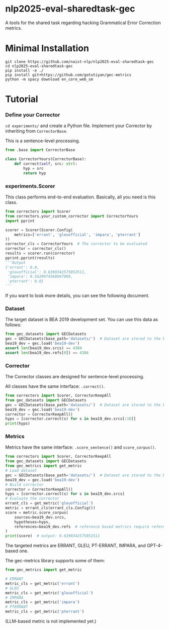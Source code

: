 # nlp2025-eval-sharedtask-gec
A tools for the shared task regarding hacking Grammatical Error Correction metrics.

# Minimal Installation
```
git clone https://github.com/naist-nlp/nlp2025-eval-sharedtask-gec
cd nlp2025-eval-sharedtask-gec
pip install -e ./
pip install git+https://github.com/gotutiyan/gec-metrics
python -m spacy download en_core_web_sm
```

# Tutorial

### Define your Corrector

`cd experiments/` and create a Python file. Implement your Corrector by inheriting from `CorrectorBase`.

This is a sentence-level processing.

```python
from .base import CorrectorBase

class CorrectorYours(CorrectorBase):
    def correct(self, src: str):
        hyp = src
        return hyp
```

### experiments.Scorer

This class performs end-to-end evaluation. Basically, all you need is this class.

```python
from correctors import Scorer
from correctors.your_custom_corrector import CorrectorYours
import pprint

scorer = Scorer(Scorer.Config(
    metrics=['errant', 'gleuofficial', 'impara', 'pterrant']
))
corrector_cls = CorrectorYours  # The corrector to be evaluated
corrector = corrector_cls()
results = scorer.run(corrector)
pprint.pprint(results)
'''Output
{'errant': 0.0,
 'gleuofficial': 0.6390342575052511,
 'impara': 0.5629974568697089,
 'pterrant': 0.0}
'''
```

If you want to look more details, you can see the following document.

### Dataset

The target dataset is BEA 2019 development set. You can use this data as follows:
```python
from gec_datasets import GECDatasets
gec = GECDatasets(base_path='datasets/')  # Dataset are stored to the base_path.
bea19_dev = gec.load('bea19-dev')
assert len(bea19_dev.srcs) == 4384
assert len(bea19_dev.refs[0]) == 4384
```

### Corrector

The Corrector classes are designed for sentence-level processing.

All classes have the same interface: `.correct()`.

```python
from correctors import Scorer, CorrectorKeepAll
from gec_datasets import GECDatasets
gec = GECDatasets(base_path='datasets/')  # Dataset are stored to the base_path.
bea19_dev = gec.load('bea19-dev')
corrector = CorrectorKeepAll()
hyps = [corrector.correct(s) for s in bea19_dev.srcs[:10]]
print(hyps)
```

### Metrics

Metrics have the same interface: `.score_sentence()` and `score_corpus()`.

```python
from correctors import Scorer, CorrectorKeepAll
from gec_datasets import GECDatasets
from gec_metrics import get_metric
# Load dataset
gec = GECDatasets(base_path='datasets/')  # Dataset are stored to the base_path.
bea19_dev = gec.load('bea19-dev')
# Build corrector
corrector = CorrectorKeepAll()
hyps = [corrector.correct(s) for s in bea19_dev.srcs]
# Evaluate the corrector
errant_cls = get_metric('gleuofficial')
metric = errant_cls(errant_cls.Config())
score = metric.score_corpus(
    sources=bea19_dev.srcs,
    hypotheses=hyps,
    references=bea19_dev.refs  # reference based metrics require references
)
print(score)  # output: 0.6390342575052511
```

The targeted metrics are ERRANT, GLEU, PT-ERRANT, IMPARA, and GPT-4-based one.

The gec-metrics library supports some of them:
```python
from gec_metrics import get_metric

# ERRANT
metric_cls = get_metric('errant')
# GLEU
metric_cls = get_metric('gleuofficial')
# IMPARA
metric_cls = get_metric('impara')
# PTERRANT
metric_cls = get_metric('pterrant')
```

(LLM-based metric is not implemented yet.)